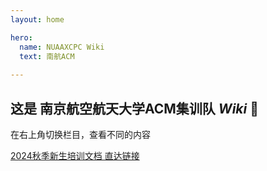 ```yaml
---
layout: home

hero:
  name: NUAAXCPC Wiki
  text: 南航ACM
  
---
```


## 这是 南京航空航天大学ACM集训队 $Wiki$ :partying_face:

在右上角切换栏目，查看不同的内容

[2024秋季新生培训文档 直达链接](/2024fall)

